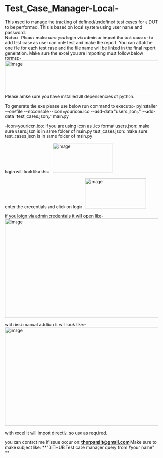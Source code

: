 # Test_Case_Manager-Local-
This used to manage the tracking of defined/undefined test cases for a DUT to be performed. This is based on local system using user name and password.  
Notes:-
Please make sure you login via admin to import the test case or to add test case as user can only test and make the report. 
You can attatche one file for each test case and the file name will be linked in the final report generation. 
Make sure the excel you are importing must follow below format:-
<img width="963" height="109" alt="image" src="https://github.com/user-attachments/assets/1e607f37-ed59-4f65-8b91-f008198e8f7b" />
Please amke sure you have installed all dependencies of python. 

To generate the exe please use below run command to execute:-
pyinstaller --onefile --noconsole --icon=youricon.ico --add-data "users.json;." --add-data "test_cases.json;." main.py

-icon=youricon.ico: if you are using icon as .ico format
users.json: make sure users.json is in same folder of main.py
test_cases.json: make sure test_cases.json is in same folder of main.py

login will look like this:-
<img width="195" height="99" alt="image" src="https://github.com/user-attachments/assets/b792fa05-49a2-4708-bb66-4e85451859dc" />

enter the credentials and click on login.
<img width="200" height="98" alt="image" src="https://github.com/user-attachments/assets/84dd1523-1f5c-4c45-9916-db2baa0377e8" />

if you loign via admin credentials it will open like-
<img width="1199" height="326" alt="image" src="https://github.com/user-attachments/assets/4aff37b0-8050-4437-9e70-716a94796382" />

with test manual additon it will look like:-
<img width="1196" height="324" alt="image" src="https://github.com/user-attachments/assets/c6ec3a27-32dc-410f-bdfe-7e14740b63d4" />

with excel it will import directly. so use as required. 

you can contact me if issue occur on: **thorpandit@gmail.com**
Make sure to make subject like: **"GITHUB Test case manager query from #your name" **
